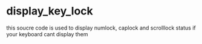 # display_key_lock
this soucre code is used to display numlock, caplock and scrolllock status if your keyboard cant display them

